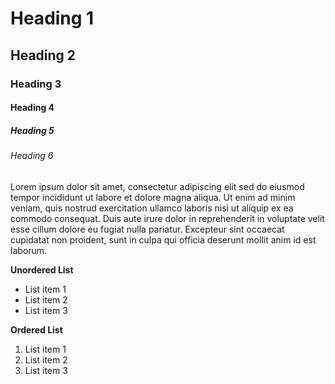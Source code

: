# Heading 1
## Heading 2
### Heading 3
#### Heading 4
##### Heading 5
###### Heading 6

Lorem ipsum dolor sit amet, consectetur adipiscing elit sed do eiusmod tempor incididunt ut labore et dolore magna aliqua. Ut enim ad minim veniam, quis nostrud exercitation ullamco laboris nisi ut aliquip ex ea commodo consequat. Duis aute irure dolor in reprehenderit in voluptate velit esse cillum dolore eu fugiat nulla pariatur. Excepteur sint occaecat cupidatat non proident, sunt in culpa qui officia deserunt mollit anim id est laborum. 

**Unordered List**
- List item 1
- List item 2
- List item 3

**Ordered List**
1. List item 1
2. List item 2
3. List item 3

